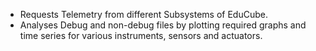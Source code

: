 - Requests Telemetry from different Subsystems of EduCube.
- Analyses Debug and non-debug files by plotting required graphs and time series for various instruments, sensors and actuators.
